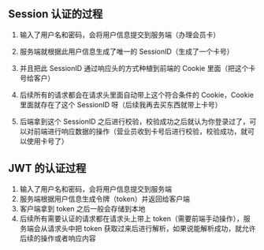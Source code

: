 ## Session 认证的过程

1. 输入了用户名和密码，会将用户信息提交到服务端（办理会员卡）

2. 服务端就根据此用户信息生成了唯一的 SessionID（生成了一个卡号）

3. 并且把此 SessionID 通过响应头的方式种植到前端的 Cookie 里面（把这个卡号给客户）

4. 后续所有的请求都会在请求头里面自动带上这个符合条件的 Cookie，Cookie 里面就存在了这个 SessionID 呀（后续我再去买东西就带上卡号）

5. 后端拿到这个 SessionID 之后进行校验，校验成功之后就认为你登录过了，可以对前端进行响应数据的操作（营业员收到卡号后进行校验，校验成功，就可以使用卡号了）

## JWT 的认证过程

1. 输入了用户名和密码，会将用户信息提交到服务端
2. 服务端根据用户信息生成令牌（token）并返回给客户端
3. 客户端拿到 token 之后一般会存储到本地
4. 后续所有需要认证的请求都在请求头上带上 token（需要前端手动操作），服务端会从请求头中把 token 获取过来后进行解析，如果说能解析成功，就允许后续的操作或者响应内容

